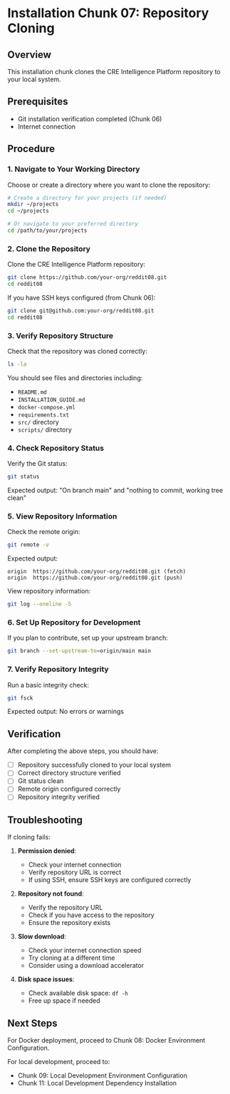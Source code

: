 # Installation Chunk 07: Repository Cloning

## Overview
This installation chunk clones the CRE Intelligence Platform repository to your local system.

## Prerequisites
- Git installation verification completed (Chunk 06)
- Internet connection

## Procedure

### 1. Navigate to Your Working Directory
Choose or create a directory where you want to clone the repository:
```bash
# Create a directory for your projects (if needed)
mkdir ~/projects
cd ~/projects

# Or navigate to your preferred directory
cd /path/to/your/projects
```

### 2. Clone the Repository
Clone the CRE Intelligence Platform repository:
```bash
git clone https://github.com/your-org/reddit08.git
cd reddit08
```

If you have SSH keys configured (from Chunk 06):
```bash
git clone git@github.com:your-org/reddit08.git
cd reddit08
```

### 3. Verify Repository Structure
Check that the repository was cloned correctly:
```bash
ls -la
```

You should see files and directories including:
- `README.md`
- `INSTALLATION_GUIDE.md`
- `docker-compose.yml`
- `requirements.txt`
- `src/` directory
- `scripts/` directory

### 4. Check Repository Status
Verify the Git status:
```bash
git status
```

Expected output: "On branch main" and "nothing to commit, working tree clean"

### 5. View Repository Information
Check the remote origin:
```bash
git remote -v
```

Expected output:
```
origin  https://github.com/your-org/reddit08.git (fetch)
origin  https://github.com/your-org/reddit08.git (push)
```

View repository information:
```bash
git log --oneline -5
```

### 6. Set Up Repository for Development
If you plan to contribute, set up your upstream branch:
```bash
git branch --set-upstream-to=origin/main main
```

### 7. Verify Repository Integrity
Run a basic integrity check:
```bash
git fsck
```

Expected output: No errors or warnings

## Verification
After completing the above steps, you should have:
- [ ] Repository successfully cloned to your local system
- [ ] Correct directory structure verified
- [ ] Git status clean
- [ ] Remote origin configured correctly
- [ ] Repository integrity verified

## Troubleshooting
If cloning fails:

1. **Permission denied**:
   - Check your internet connection
   - Verify repository URL is correct
   - If using SSH, ensure SSH keys are configured correctly

2. **Repository not found**:
   - Verify the repository URL
   - Check if you have access to the repository
   - Ensure the repository exists

3. **Slow download**:
   - Check your internet connection speed
   - Try cloning at a different time
   - Consider using a download accelerator

4. **Disk space issues**:
   - Check available disk space: `df -h`
   - Free up space if needed

## Next Steps
For Docker deployment, proceed to Chunk 08: Docker Environment Configuration.

For local development, proceed to:
- Chunk 09: Local Development Environment Configuration
- Chunk 11: Local Development Dependency Installation